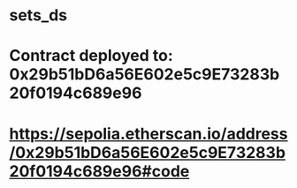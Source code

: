 
# sets_ds


# Contract deployed to: 0x29b51bD6a56E602e5c9E73283b20f0194c689e96
# https://sepolia.etherscan.io/address/0x29b51bD6a56E602e5c9E73283b20f0194c689e96#code

